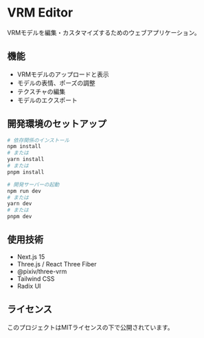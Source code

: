 # VRM Editor

VRMモデルを編集・カスタマイズするためのウェブアプリケーション。

## 機能

- VRMモデルのアップロードと表示
- モデルの表情、ポーズの調整
- テクスチャの編集
- モデルのエクスポート

## 開発環境のセットアップ

```bash
# 依存関係のインストール
npm install
# または
yarn install
# または
pnpm install

# 開発サーバーの起動
npm run dev
# または
yarn dev
# または
pnpm dev
```

## 使用技術

- Next.js 15
- Three.js / React Three Fiber
- @pixiv/three-vrm
- Tailwind CSS
- Radix UI

## ライセンス

このプロジェクトはMITライセンスの下で公開されています。 